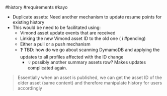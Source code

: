 #history #requirements #kayo 

- Duplicate assets: Need another mechanism to update resume points for existing history
- This would be need to be facilitated using:
	- Vimond asset update events that are received
	- Linking the new Vimond asset ID to the old one ( ℹ️ #pending)
	- Either a pull or a push mechanism
	- ❓ TBD: how do we go about scanning DymamoDB and applying the updates to all profiles affected with the ID change
		- 💡 possibly another summary assets row? Makes updates complicated again.

> Essentially when an asset is published, we can get the asset ID of the older asset (same content) and therefore manipulate history for users accordingly 

